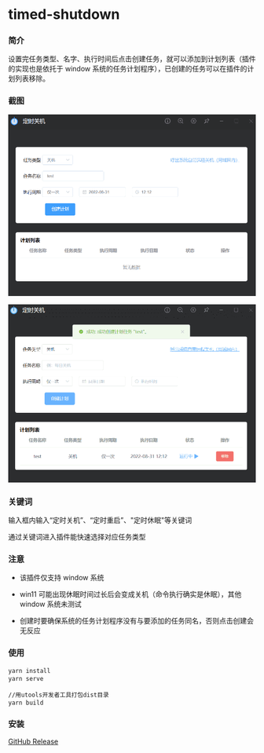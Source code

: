# timed-shutdown

### 简介

设置完任务类型、名字、执行时间后点击创建任务，就可以添加到计划列表（插件的实现也是依托于 window 系统的任务计划程序），已创建的任务可以在插件的计划列表移除。

### 截图

![添加定时任务](images/1661735593000.png)

![已添加](images/1661735610000.png)

### 关键词

输入框内输入“定时关机”、“定时重启”、"定时休眠"等关键词

通过关键词进入插件能快速选择对应任务类型

### 注意

- 该插件仅支持 window 系统

- win11 可能出现休眠时间过长后会变成关机（命令执行确实是休眠），其他 window 系统未测试

- 创建时要确保系统的任务计划程序没有与要添加的任务同名，否则点击创建会无反应

### 使用

```
yarn install
yarn serve

//用utools开发者工具打包dist目录
yarn build
```

### 安装

[GitHub Release](https://github.com/tk914/timed-shutdown/releases)